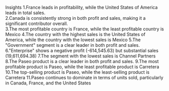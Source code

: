 Insights
1.France leads in profitability, while the United States of America leads in total sales.\
2.Canada is consistently strong in both profit and sales, making it a significant contributor overall.\
3.The most profitable country is France, while the least profitable country is Mexico
4.The country with the highest sales is the United States of America, while the country with the lowest sales is Mexico
5.The "Government" segment is a clear leader in both profit and sales.
6."Enterprise" shows a negative profit (-614,545.63) but substantial sales (19,611,694.38)
7.The segment with the lowest sales is Channel Partners
8.The Paseo product is a clear leader in both profit and sales.
9.The most profitable product is Paseo, while the least profitable product is Carretera
10.The top-selling product is Paseo, while the least-selling product is Carretera
11.Paseo continues to dominate in terms of units sold, particularly in Canada, France, and the United States
